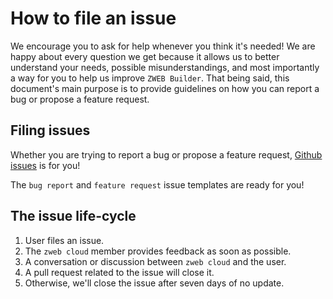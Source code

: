 # How to file an issue

We encourage you to ask for help whenever you think it's needed! We are happy about every question we get because it allows us to better understand your needs, possible misunderstandings, and most importantly a way for you to help us improve `ZWEB Builder`. That being said, this document's main purpose is to provide guidelines on how you can report a bug or propose a feature request.

## Filing issues

Whether you are trying to report a bug or propose a feature request, [Github issues](https://github.com/zilliangroup/builder-backend/issues) is for you!

The `bug report` and `feature request` issue templates are ready for you!

## The issue life-cycle

1. User files an issue.
2. The `zweb cloud` member provides feedback as soon as possible.
3. A conversation or discussion between `zweb cloud` and the user.
4. A pull request related to the issue will close it.
5. Otherwise, we'll close the issue after seven days of no update.
